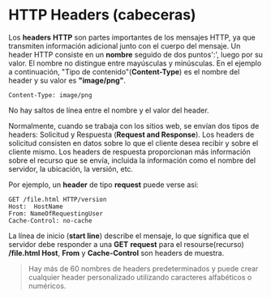 # HTTP Headers (cabeceras)
Los **headers** **HTTP** son partes importantes de los mensajes HTTP, ya que transmiten información adicional junto con el cuerpo del mensaje. Un header HTTP consiste en un **nombre** seguido de dos puntos':', luego por su valor. El nombre no distingue entre mayúsculas y minúsculas. En el ejemplo a continuación, "Tipo de contenido"(**Content-Type**) es el nombre del header y su valor es **"image/png"**.

```
Content-Type: image/png
```
No hay saltos de línea entre el nombre y el valor del header.

Normalmente, cuando se trabaja con los sitios web, se envían dos tipos de headers: Solicitud y Respuesta (**Request and Response**). Los headers de solicitud consisten en datos sobre lo que el cliente desea recibir y sobre el cliente mismo. Los headers de respuesta proporcionan más información sobre el recurso que se envía, incluida  la información como el nombre del servidor, la ubicación, la versión, etc.

Por ejemplo, un **header** de tipo **request** puede verse así:

```
GET /file.html HTTP/version
Host:  HostName
From: NameOfRequestingUser
Cache-Control: no-cache
```
La línea de inicio (**start line**) describe el mensaje, lo que significa que el servidor debe responder a una **GET** **request** para el resourse(recurso) **/file.html Host**, **From** y **Cache-Control** son headers de muestra.

>Hay más de 60 nombres de headers predeterminados y puede crear cualquier header personalizado utilizando caracteres alfabéticos o numéricos.